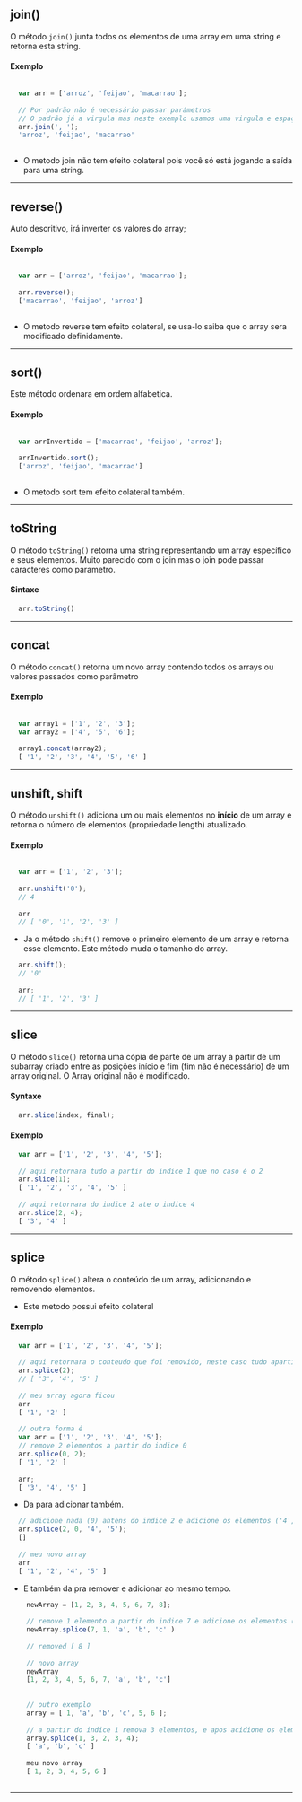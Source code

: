 ## join()
O método `join()` junta todos os elementos de uma array em uma string e retorna esta string.

#### Exemplo

```javascript

  var arr = ['arroz', 'feijao', 'macarrao'];
  
  // Por padrão não é necessário passar parámetros
  // O padrão já a virgula mas neste exemplo usamos uma virgula e espaço retornarndo uma string espaçada
  arr.join(', ');
  'arroz', 'feijao', 'macarrao'
  
```

- O metodo join não tem efeito colateral pois você só está jogando a saída para uma string.

---

## reverse()
Auto descritivo, irá inverter os valores do array;


#### Exemplo

```javascript

  var arr = ['arroz', 'feijao', 'macarrao'];
  
  arr.reverse();
  ['macarrao', 'feijao', 'arroz']
  
```

- O metodo reverse tem efeito colateral, se usa-lo saiba que o array sera modificado definidamente.

---


## sort()

Este método ordenara em ordem alfabetica.


#### Exemplo

```javascript

  var arrInvertido = ['macarrao', 'feijao', 'arroz'];
  
  arrInvertido.sort();
  ['arroz', 'feijao', 'macarrao']
  
```

- O metodo sort tem efeito colateral também.


---

## toString
O método `toString()` retorna uma string representando um array específico e seus elementos.
Muito parecido com o join mas o join pode passar caracteres como parametro.

#### Sintaxe
```javascript
  arr.toString()
```

---

## concat
O método `concat()` retorna um novo array contendo todos os arrays ou valores passados como parâmetro


#### Exemplo

```javascript

  var array1 = ['1', '2', '3'];
  var array2 = ['4', '5', '6'];
  
  array1.concat(array2);
  [ '1', '2', '3', '4', '5', '6' ]
```

---

## unshift, shift
O método `unshift()` adiciona um ou mais elementos no **início** de um array e retorna o número de elementos (propriedade length) atualizado.

#### Exemplo

```javascript

  var arr = ['1', '2', '3'];
  
  arr.unshift('0');
  // 4
  
  arr
  // [ '0', '1', '2', '3' ]
```

- Ja o método `shift()` remove o primeiro elemento de um array e retorna esse elemento. Este método muda o tamanho do array. 

```javascript 
  arr.shift();
  // '0'
  
  arr;
  // [ '1', '2', '3' ]
```

---

## slice
O método `slice()` retorna uma cópia de parte de um array a partir de um subarray criado entre as posições início e fim (fim não é necessário) de um array original. O Array original não é modificado.

#### Syntaxe
```javascript
  arr.slice(index, final);
```

#### Exemplo
```javascript
  var arr = ['1', '2', '3', '4', '5'];
  
  // aqui retornara tudo a partir do indice 1 que no caso é o 2
  arr.slice(1);
  [ '1', '2', '3', '4', '5' ]
  
  // aqui retornara do indice 2 ate o indice 4
  arr.slice(2, 4);
  [ '3', '4' ]
```

---


## splice
O método `splice()` altera o conteúdo de um array, adicionando e removendo elementos.
- Este metodo possui efeito colateral

#### Exemplo
```javascript
  var arr = ['1', '2', '3', '4', '5'];
  
  // aqui retornara o conteudo que foi removido, neste caso tudo apartir do 3
  arr.splice(2);
  // [ '3', '4', '5' ]
  
  // meu array agora ficou
  arr
  [ '1', '2' ]
  
  // outra forma é
  var arr = ['1', '2', '3', '4', '5'];
  // remove 2 elementos a partir do indice 0
  arr.splice(0, 2);
  [ '1', '2' ]
  
  arr;
  [ '3', '4', '5' ]
```

- Da para adicionar também.

```javascript
  // adicione nada (0) antens do indice 2 e adicione os elementos ('4', '5') a partir do indice 2.
  arr.splice(2, 0, '4', '5');
  []
  
  // meu novo array
  arr
  [ '1', '2', '4', '5' ]
```

- E também da pra remover e adicionar ao mesmo tempo.
```javascript
    newArray = [1, 2, 3, 4, 5, 6, 7, 8];
    
    // remove 1 elemento a partir do indice 7 e adicione os elementos ('a', 'b', 'c' ) a partir do indice 7
    newArray.splice(7, 1, 'a', 'b', 'c' )
    
    // removed [ 8 ]
    
    // novo array
    newArray
    [1, 2, 3, 4, 5, 6, 7, 'a', 'b', 'c']
    
    
    // outro exemplo
    array = [ 1, 'a', 'b', 'c', 5, 6 ];
    
    // a partir do indice 1 remova 3 elementos, e apos acidione os elementos (2, 3, 4)
    array.splice(1, 3, 2, 3, 4);
    [ 'a', 'b', 'c' ]
    
    meu novo array
    [ 1, 2, 3, 4, 5, 6 ]
    
```

---
